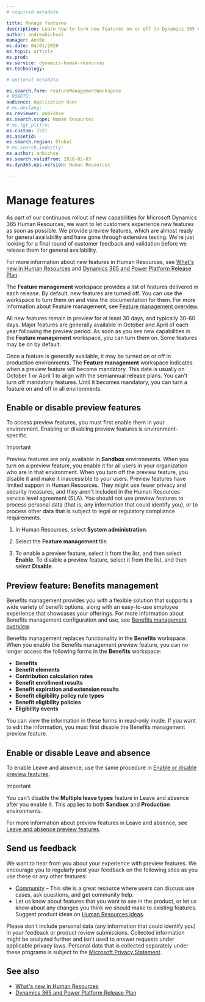 ```yaml
---
# required metadata

title: Manage features
description: Learn how to turn new features on or off in Dynamics 365 Human Resources.
author: andreabichsel
manager: AnnBe
ms.date: 04/01/2020
ms.topic: article
ms.prod: 
ms.service: dynamics-human-resources
ms.technology: 

# optional metadata

ms.search.form: FeatureManagementWorkspace
# ROBOTS: 
audience: Application User
# ms.devlang: 
ms.reviewer: anbichse
ms.search.scope: Human Resources
# ms.tgt_pltfrm: 
ms.custom: 7521
ms.assetid: 
ms.search.region: Global
# ms.search.industry: 
ms.author: anbichse
ms.search.validFrom: 2020-02-03
ms.dyn365.ops.version: Human Resources

---
```


# Manage features

As part of our continuous rollout of new capabilities for Microsoft Dynamics 365 Human Resources, we want to let customers experience new features as soon as possible. We provide preview features, which are almost ready for general availability and have gone through extensive testing. We're just looking for a final round of customer feedback and validation before we release them for general availability.

For more information about new features in Human Resources, see [What's new in Human Resources](hr-admin-whats-new.md) and [Dynamics 365 and Power Platform Release Plan](https://docs.microsoft.com/dynamics365/release-plans/#pivot=products&panel=products1).

The **Feature management** workspace provides a list of features delivered in each release. By default, new features are turned off. You can use the workspace to turn them on and view the documentation for them. For more information about Feature management, see [Feature management overview](https://docs.microsoft.com/dynamics365/fin-ops-core/fin-ops/get-started/feature-management/feature-management-overview).

All new features remain in preview for at least 30 days, and typically 30-60 days. Major features are generally available in October and April of each year following the preview period. As soon as you see new capabilities in the **Feature management** workspace, you can turn them on. Some features may be on by default.

Once a feature is generally available, it may be turned on or off in production environments. The **Feature management** workspace indicates when a preview feature will become mandatory. This date is usually on October 1 or April 1 to align with the semiannual release plans. You can't turn off mandatory features. Until it becomes mandatory, you can turn a feature on and off in all environments.

## Enable or disable preview features

To access preview features, you must first enable them in your environment. Enabling or disabling preview features is environment-specific.

> [!IMPORTANT]
> Preview features are only available in **Sandbox** environments. When you turn on a preview feature, you enable it for all users in your organization who are in that environment. When you turn off the preview feature, you disable it and make it inaccessible to your users. Preview features have limited support in Human Resources. They might use fewer privacy and security measures, and they aren't included in the Human Resources service level agreement (SLA). You should not use preview features to process personal data (that is, any information that could identify you), or to process other data that is subject to legal or regulatory compliance requirements.

1. In Human Resources, select **System administration**.

2. Select the **Feature management** tile.

3. To enable a preview feature, select it from the list, and then select **Enable**. To disable a preview feature, select it from the list, and then select **Disable**.

## Preview feature: Benefits management

Benefits management provides you with a flexible solution that supports a wide variety of benefit options, along with an easy-to-use employee experience that showcases your offerings. For more information about Benefits management configuration and use, see [Benefits management overview](hr-benefits-management-overview.md).

Benefits management replaces functionality in the **Benefits** workspace. When you enable the Benefits management preview feature, you can no longer access the following forms in the **Benefits** workspace:

- **Benefits**
- **Benefit elements**
- **Contribution calculation rates**
- **Benefit enrollment results**
- **Benefit expiration and extension results**
- **Benefit eligibility policy rule types**
- **Benefit eligibility policies**
- **Eligibility events**

You can view the information in these forms in read-only mode. If you want to edit the information, you must first disable the Benefits management preview feature.

## Enable or disable Leave and absence

To enable Leave and absence, use the same procedure in [Enable or disable preview features](hr-admin-manage-features.md?enable-or-disable-preview-features).

> [!IMPORTANT]
> You can’t disable the **Multiple leave types** feature in Leave and absence after you enable it. This applies to both **Sandbox** and **Production** environments.

For more information about preview features in Leave and absence, see [Leave and absence preview features](hr-leave-and-absence-overview.md?leave-and-absence-preview-features).

## Send us feedback

We want to hear from you about your experience with preview features. We encourage you to regularly post your feedback on the following sites as you use these or any other features:

- [Community](https://community.dynamics.com/enterprise/f/759?pi53869=0&category=Talent) – This site is a great resource where users can discuss use cases, ask questions, and get community help.
- Let us know about features that you want to see in the product, or let us know about any changes you think we should make to existing features. Suggest product ideas on [Human Resources ideas](https://powerusers.microsoft.com/t5/Ideas-for-Human-Resources/idb-p/HumanResources).
    
Please don't include personal data (any information that could identify you) in your feedback or product review submissions. Collected information might be analyzed further and isn't used to answer requests under applicable privacy laws. Personal data that is collected separately under these programs is subject to the [Microsoft Privacy Statement](https://privacy.microsoft.com/privacystatement).

## See also

- [What's new in Human Resources](hr-admin-whats-new.md)
- [Dynamics 365 and Power Platform Release Plan](https://docs.microsoft.com/dynamics365/release-plans/#pivot=products&panel=products1)